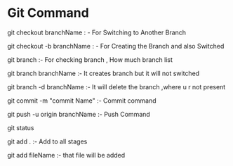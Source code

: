 <!-- git command -->
<h1> Git Command</h1>
git checkout branchName : - For Switching to Another Branch

git checkout -b branchName : - For Creating the Branch and also Switched

git branch  :- For checking branch , How much branch list

git branch branchName  :- It creates branch but it will not switched

git branch -d branchName  :- It will delete the branch ,where u r not present


git commit -m "commit Name"  :- Commit command

git push -u origin branchName :- Push Command

git status

git add .  :- Add to all stages

git add fileName :- that file will be added
